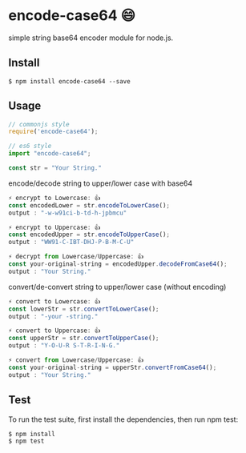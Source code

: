 # encode-case64 😄
simple string base64 encoder module for node.js.

## Install 
```
$ npm install encode-case64 --save
```
## Usage
```javascript
// commonjs style
require('encode-case64');

// es6 style
import "encode-case64";

const str = "Your String."
```
encode/decode string to upper/lower case with base64
```javascript
⚡ encrypt to Lowercase: 👍
const encodedLower = str.encodeToLowerCase();
output : "-w-w91ci-b-td-h-jpbmcu"

⚡ encrypt to Uppercase: 👍
const encodedUpper = str.encodeToUpperCase();
output : "WW91-C-IBT-DHJ-P-B-M-C-U"

⚡ decrypt from Lowercase/Uppercase: 👍
const your-original-string = encodedUpper.decodeFromCase64();
output : "Your String."
```
convert/de-convert string to upper/lower case (without encoding)
```javascript
⚡ convert to Lowercase: 👍
const lowerStr = str.convertToLowerCase();
output : "-your -string."

⚡ convert to Uppercase: 👍
const upperStr = str.convertToUpperCase();
output : "Y-O-U-R S-T-R-I-N-G."

⚡ convert from Lowercase/Uppercase: 👍
const your-original-string = upperStr.convertFromCase64();
output : "Your String."
```

## Test
To run the test suite, first install the dependencies, then run npm test:
```
$ npm install
$ npm test
```